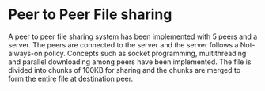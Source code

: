 # Peer to Peer File sharing
A peer to peer file sharing system has been implemented with 5 peers and a server. The peers are connected to the server and the server follows a Not-always-on policy.
Concepts such as socket programming, multithreading and parallel downloading among peers have been implemented.
The file is divided into chunks of 100KB for sharing and the chunks are merged to form the entire file at destination peer.
